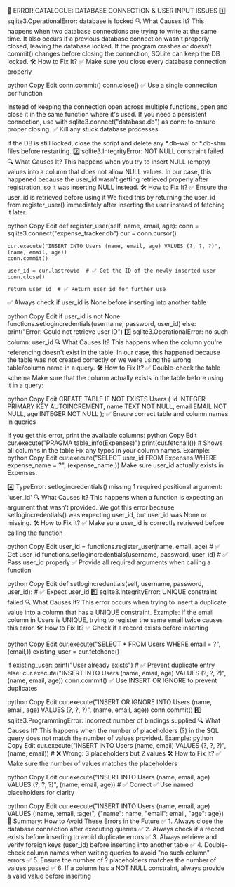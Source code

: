 📌 ERROR CATALOGUE: DATABASE CONNECTION & USER INPUT ISSUES
1️⃣ sqlite3.OperationalError: database is locked
🔍 What Causes It?
This happens when two database connections are trying to write at the same time.
It also occurs if a previous database connection wasn't properly closed, leaving the database locked.
If the program crashes or doesn’t commit() changes before closing the connection, SQLite can keep the DB locked.
🛠️ How to Fix It?
✅ Make sure you close every database connection properly

python
Copy
Edit
conn.commit()
conn.close()
✅ Use a single connection per function

Instead of keeping the connection open across multiple functions, open and close it in the same function where it's used.
If you need a persistent connection, use with sqlite3.connect("database.db") as conn: to ensure proper closing.
✅ Kill any stuck database processes

If the DB is still locked, close the script and delete any *.db-wal or *.db-shm files before restarting.
2️⃣ sqlite3.IntegrityError: NOT NULL constraint failed
🔍 What Causes It?
This happens when you try to insert NULL (empty) values into a column that does not allow NULL values.
In our case, this happened because the user_id wasn't getting retrieved properly after registration, so it was inserting NULL instead.
🛠️ How to Fix It?
✅ Ensure the user_id is retrieved before using it
We fixed this by returning the user_id from register_user() immediately after inserting the user instead of fetching it later.

python
Copy
Edit
def register_user(self, name, email, age):
    conn = sqlite3.connect("expense_tracker.db")
    cur = conn.cursor()

    cur.execute("INSERT INTO Users (name, email, age) VALUES (?, ?, ?)", (name, email, age))
    conn.commit()

    user_id = cur.lastrowid  # ✅ Get the ID of the newly inserted user
    conn.close()
    
    return user_id  # ✅ Return user_id for further use
✅ Always check if user_id is None before inserting into another table

python
Copy
Edit
if user_id is not None:
    functions.setlogincredentials(username, password, user_id)
else:
    print("Error: Could not retrieve user ID")
3️⃣ sqlite3.OperationalError: no such column: user_id
🔍 What Causes It?
This happens when the column you're referencing doesn't exist in the table.
In our case, this happened because the table was not created correctly or we were using the wrong table/column name in a query.
🛠️ How to Fix It?
✅ Double-check the table schema
Make sure that the column actually exists in the table before using it in a query:

python
Copy
Edit
CREATE TABLE IF NOT EXISTS Users (
    id INTEGER PRIMARY KEY AUTOINCREMENT,
    name TEXT NOT NULL,
    email EMAIL NOT NULL,
    age INTEGER NOT NULL
);
✅ Ensure correct table and column names in queries

If you get this error, print the available columns:
python
Copy
Edit
cur.execute("PRAGMA table_info(Expenses)")
print(cur.fetchall())  # Shows all columns in the table
Fix any typos in your column names. Example:
python
Copy
Edit
cur.execute("SELECT user_id FROM Expenses WHERE expense_name = ?", (expense_name,))
Make sure user_id actually exists in Expenses.

4️⃣ TypeError: setlogincredentials() missing 1 required positional argument: 'user_id'
🔍 What Causes It?
This happens when a function is expecting an argument that wasn’t provided.
We got this error because setlogincredentials() was expecting user_id, but user_id was None or missing.
🛠️ How to Fix It?
✅ Make sure user_id is correctly retrieved before calling the function

python
Copy
Edit
user_id = functions.register_user(name, email, age)  # ✅ Get user_id
functions.setlogincredentials(username, password, user_id)  # ✅ Pass user_id properly
✅ Provide all required arguments when calling a function

python
Copy
Edit
def setlogincredentials(self, username, password, user_id):  # ✅ Expect user_id
5️⃣ sqlite3.IntegrityError: UNIQUE constraint failed
🔍 What Causes It?
This error occurs when trying to insert a duplicate value into a column that has a UNIQUE constraint.
Example: If the email column in Users is UNIQUE, trying to register the same email twice causes this error.
🛠️ How to Fix It?
✅ Check if a record exists before inserting

python
Copy
Edit
cur.execute("SELECT * FROM Users WHERE email = ?", (email,))
existing_user = cur.fetchone()

if existing_user:
    print("User already exists")  # ✅ Prevent duplicate entry
else:
    cur.execute("INSERT INTO Users (name, email, age) VALUES (?, ?, ?)", (name, email, age))
    conn.commit()
✅ Use INSERT OR IGNORE to prevent duplicates

python
Copy
Edit
cur.execute("INSERT OR IGNORE INTO Users (name, email, age) VALUES (?, ?, ?)", (name, email, age))
conn.commit()
6️⃣ sqlite3.ProgrammingError: Incorrect number of bindings supplied
🔍 What Causes It?
This happens when the number of placeholders (?) in the SQL query does not match the number of values provided.
Example:
python
Copy
Edit
cur.execute("INSERT INTO Users (name, email) VALUES (?, ?, ?)", (name, email))  # ❌ Wrong: 3 placeholders but 2 values
🛠️ How to Fix It?
✅ Make sure the number of values matches the placeholders

python
Copy
Edit
cur.execute("INSERT INTO Users (name, email, age) VALUES (?, ?, ?)", (name, email, age))  # ✅ Correct
✅ Use named placeholders for clarity

python
Copy
Edit
cur.execute("INSERT INTO Users (name, email, age) VALUES (:name, :email, :age)", 
            {"name": name, "email": email, "age": age})
🚀 Summary: How to Avoid These Errors in the Future
✅ 1. Always close the database connection after executing queries
✅ 2. Always check if a record exists before inserting to avoid duplicate errors
✅ 3. Always retrieve and verify foreign keys (user_id) before inserting into another table
✅ 4. Double-check column names when writing queries to avoid "no such column" errors
✅ 5. Ensure the number of ? placeholders matches the number of values passed
✅ 6. If a column has a NOT NULL constraint, always provide a valid value before inserting